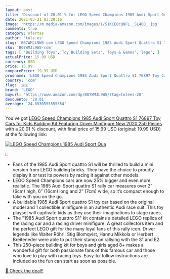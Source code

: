 ```yaml
---
layout: post
title: 'Discount of 20.01 % for LEGO Speed Champions 1985 Audi Sport Qua'
date: 2021-03-21 03:29:16
image: 'https://m.media-amazon.com/images/I/51KCE8cQNFL._SL400_.jpg'
comments: true
category: ofertas
author: 'tole.es'
slug: 'B07WMJL9W5-com LEGO Speed Champions 1985 Audi Sport Quattro S1 76897 Toy...'
sku: 'B07WMJL9W5-com'
tags: [ 'Building Toys','Toy Building Sets','Toys & Games','lego', ]
actualPrice: 15.99 USD
currency: USD
price: 15.99
comparePrice: 19.99 USD
prodname: 'LEGO Speed Champions 1985 Audi Sport Quattro S1 76897 Toy Cars for Kids Building Kit Featuring Driver Minifigure  New 2020  250 Pieces '
country: 'com'
flag: '🇺🇸'
brand: 'LEGO'
buyurl: 'https://www.amazon.com/dp/B07WMJL9W5/?tag=tolees-20'
descuento: '20.01'
average: '24.8530555555554'
---
```


You've got [LEGO Speed Champions 1985 Audi Sport Quattro S1 76897 Toy Cars for Kids Building Kit Featuring Driver Minifigure  New 2020  250 Pieces ](https://www.amazon.com/dp/B07WMJL9W5/?tag=tolees-20) with a  20.01 % discount, with final price of 15.99 USD (original: 19.99 USD) at the following link:

[![LEGO Speed Champions 1985 Audi Sport Qua](https://m.media-amazon.com/images/I/51KCE8cQNFL._SL400_.jpg)](https://www.amazon.com/dp/B07WMJL9W5/?tag=tolees-20)

ℹ️:

- Fans of the 1985 Audi Sport quattro S1 will be thrilled to build a mini version from LEGO building bricks. They have the choice to proudly display it or test its powers by racing it against other models.
- LEGO Speed Champions cars are now 25% bigger and even more realistic. The 1985 Audi Sport quattro S1 rally car measures over 2” (6cm) high, 6” (16cm) long and 2” (7cm) wide, so it’s compact enough to take with you on the go.
- A buildable 1985 Audi Sport quattro S1 toy car based on the original model and 1 collectible minifigure in an authentic Audi race suit. This toy playset will captivate kids as they use their imaginations to stage races.
- The "1985 Audi Sport quattro S1" kit contains a detailed LEGO replica of the racing car and a racing driver minifigure. A great collectors item and the perfect LEGO gift for the many loyal fans of this rally icon. Driver legends like Walter Röhrl, Stig Blomqvist, Hannu Mikkola or Herbert Breiteneder were able to put their stamp on rallying with the S1 and E2.
- This 250-piece building kit for boys and girls aged 8+ makes a wonderful gift for both passionate fans of this famous car and those who love to play with racing toys. Easy-to-follow instructions are included so the fun can start as soon as possible.

[🛒 Check the deal!!](https://www.amazon.com/dp/B07WMJL9W5/?tag=tolees-20)
